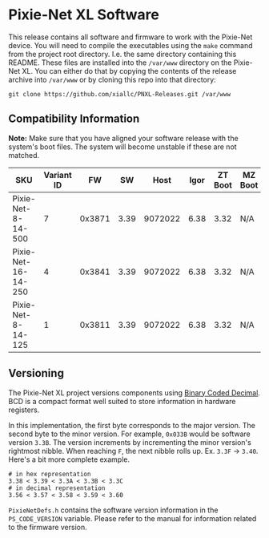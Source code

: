 # Pixie-Net XL Software

This release contains all software and firmware to work with the Pixie-Net device. You
will need to compile the executables using the `make` command from the project root
directory. I.e. the same directory containing this README. These files are installed
into the `/var/www` directory on the Pixie-Net XL. You can either do that by copying
the contents of the release archive into `/var/www` or by cloning this repo into that
directory:

```
git clone https://github.com/xiallc/PNXL-Releases.git /var/www
```

## Compatibility Information

**Note:** Make sure that you have aligned your software release with the system's
boot files. The system will become unstable if these are not matched.

| SKU                  | Variant ID | FW     | SW   | Host    | Igor | ZT Boot | MZ Boot | SD Image |
|----------------------|------------|--------|------|---------|------|---------|---------|----------|
| Pixie-Net-8-14-500   | 7          | 0x3871 | 3.39 | 9072022 | 6.38 | 3.32    | N/A     | 09072022 |
| Pixie-Net-16-14-250  | 4          | 0x3841 | 3.39 | 9072022 | 6.38 | 3.32    | N/A     | 09072022 |
| Pixie-Net-8-14-125   | 1          | 0x3811 | 3.39 | 9072022 | 6.38 | 3.32    | N/A     | 09072022 |

## Versioning

The Pixie-Net XL project versions components
using [Binary Coded Decimal](https://en.wikipedia.org/wiki/Binary-coded_decimal).
BCD is a compact format well suited to store information in hardware registers.

In this implementation, the first byte corresponds to the major version. The second
byte to the minor version. For example, `0x033B` would be software version `3.3B`. The
version increments by incrementing the minor version's rightmost nibble. When reaching
`F`, the next nibble rolls up. Ex. `3.3F` -> `3.40`. Here's a bit more complete example.

```
# in hex representation
3.38 < 3.39 < 3.3A < 3.3B < 3.3C
# in decimal representation
3.56 < 3.57 < 3.58 < 3.59 < 3.60
```

`PixieNetDefs.h` contains the software version information in the `PS_CODE_VERSION`
variable. Please refer to the manual for information related to the firmware version.